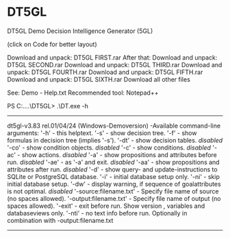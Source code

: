 # DT5GL
DT5GL Demo Decision Intelligence Generator (5GL)

(click on Code for better layout)

Download and unpack: DT5GL FIRST.rar
After that:
Download and unpack: DT5GL SECOND.rar
Download and unpack: DT5GL THIRD.rar
Download and unpack: DT5GL FOURTH.rar
Download and unpack: DT5GL FIFTH.rar
Download and unpack: DT5GL SIXTH.rar
Download all other files

See: Demo - Help.txt
Recommended tool: Notepad++


PS C:\..\..\DT5GL> .\DT.exe -h
**************************************************************
dt5gl-v3.83 rel.01/04/24 (Windows-Demoversion) -Available command-line arguments:
'-h'    - this helptext.
'-s'    - show decision tree.
'-f'    - show formulas in decision tree (implies '-s').
'-dt'   - show decision tables.                                           *disabled*
'-co'   - show condition objects.                                         *disabled*
'-c'    - show conditions.                                                *disabled*
'-ac'   - show actions.                                                   *disabled*
'-a'    - show propositions and attributes before run.                    *disabled*
'-ae'   - as '-a' and exit.                                               *disabled*
'-aa'   - show propositions and attributes after run.                     *disabled*
'-d'    - show query- and update-instructions to SQLite or PostgreSQL database.
'-i'    - initial database setup only.
'-ni'   - skip initial database setup.
'-dw'   - display warning, if sequence of goalattributes is not optimal.  *disabled*
'-source:filename.txt'   - Specify file name of source (no spaces allowed).
'-output:filename.txt'   - Specify file name of output (no spaces allowed).
'-exit' - exit before run. Show version , variables and databaseviews only.
'-nti'  - no text info before run. Optionally in combination with -output:filename.txt
**************************************************************







